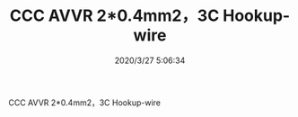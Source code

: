 ﻿---
layout: post 
title: CCC AVVR 2*0.4mm2，3C Hookup-wire
tags: 
categories: wire-cable
overview: CCC AVVR 2*0.4mm2，3C Hookup-wire
series: 
part_number: 122-3102-000
thumb_img: static/202003/313-thumb-20200327131028.jpg
small_img: static/202003/313-20200327131028.jpg
date: 2020/3/27 5:06:34
---


CCC AVVR 2*0.4mm2，3C Hookup-wire
